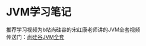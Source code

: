 # JVM学习笔记
推荐学习视频为b站尚硅谷的宋红康老师讲的JVM全套视频<br>
传送门：[尚硅谷JVM全套](https://www.bilibili.com/video/BV1PJ411n7xZ)<br>
